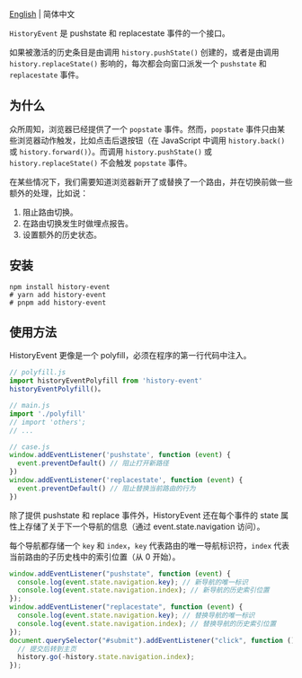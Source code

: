 [English](./README.md) | 简体中文

`HistoryEvent` 是 pushstate 和 replacestate 事件的一个接口。

如果被激活的历史条目是由调用 `history.pushState()` 创建的，或者是由调用 `history.replaceState()` 影响的，每次都会向窗口派发一个 `pushstate` 和 `replacestate` 事件。

## 为什么

众所周知，浏览器已经提供了一个 `popstate` 事件。然而，`popstate` 事件只由某些浏览器动作触发，比如点击后退按钮（在 JavaScript 中调用 `history.back()` 或 `history.forward()`）。而调用 `history.pushState()` 或 `history.replaceState()` 不会触发 `popstate` 事件。

在某些情况下，我们需要知道浏览器新开了或替换了一个路由，并在切换前做一些额外的处理，比如说：

1. 阻止路由切换。
2. 在路由切换发生时做埋点报告。
3. 设置额外的历史状态。

## 安装

```shell
npm install history-event
# yarn add history-event
# pnpm add history-event
```

## 使用方法

HistoryEvent 更像是一个 polyfill，必须在程序的第一行代码中注入。

```js
// polyfill.js
import historyEventPolyfill from 'history-event'
historyEventPolyfill()。

// main.js
import './polyfill'
// import 'others';
// ...

// case.js
window.addEventListener('pushstate', function (event) {
  event.preventDefault() // 阻止打开新路径
})
window.addEventListener('replacestate', function (event) {
  event.preventDefault() // 阻止替换当前路由的行为
})
```

除了提供 pushstate 和 replace 事件外，HistoryEvent 还在每个事件的 state 属性上存储了关于下一个导航的信息（通过 event.state.navigation 访问）。

每个导航都存储一个 `key` 和 `index`，`key` 代表路由的唯一导航标识符，`index` 代表当前路由的子历史栈中的索引位置（从 0 开始）。

```js
window.addEventListener("pushstate", function (event) {
  console.log(event.state.navigation.key); // 新导航的唯一标识
  console.log(event.state.navigation.index); // 新导航的历史索引位置
});
window.addEventListener("replacestate", function (event) {
  console.log(event.state.navigation.key); // 替换导航的唯一标识
  console.log(event.state.navigation.index); // 替换导航的历史索引位置
});
document.querySelector("#submit").addEventListener("click", function () {
  // 提交后转到主页
  history.go(-history.state.navigation.index);
});
```
